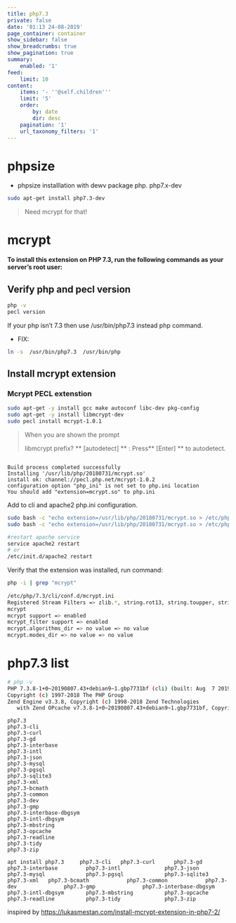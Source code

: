 ```yaml
---
title: php7.3
private: false
date: '01:13 24-08-2019'
page_container: container
show_sidebar: false
show_breadcrumbs: true
show_pagination: true
summary:
    enabled: '1'
feed:
    limit: 10
content:
    items: '- ''@self.children'''
    limit: '5'
    order:
        by: date
        dir: desc
    pagination: '1'
    url_taxonomy_filters: '1'
---
```


# phpsize

 -  phpsize  installlation with dewv package php.  php7.x-dev

```bash
sudo apt-get install php7.3-dev
```
> Need mcrypt for that!

# mcrypt


**To install this extension on PHP 7.3, run the following commands as your server’s root user:**

## Verify php and pecl version
```bash
php -v
pecl version
```

If your php isn’t 7.3 then use /usr/bin/php7.3 instead php command.

 -   FIX:

```bash
ln -s  /usr/bin/php7.3  /usr/bin/php
```

## **Install mcrypt extension**

### Mcrypt PECL extenstion

```bash
sudo apt-get -y install gcc make autoconf libc-dev pkg-config
sudo apt-get -y install libmcrypt-dev
sudo pecl install mcrypt-1.0.1
```


> When you are shown the prompt
> 
> libmcrypt prefix? ** [autodetect] ** :
> Press** [Enter] ** to autodetect.
> 


```

Build process completed successfully
Installing '/usr/lib/php/20180731/mcrypt.so'
install ok: channel://pecl.php.net/mcrypt-1.0.2
configuration option "php_ini" is not set to php.ini location
You should add "extension=mcrypt.so" to php.ini

```

Add to cli and apache2 php.ini configuration.
```bash
sudo bash -c "echo extension=/usr/lib/php/20180731/mcrypt.so > /etc/php/7.3/cli/conf.d/mcrypt.ini"
sudo bash -c "echo extension=/usr/lib/php/20180731/mcrypt.so > /etc/php/7.3/apache2/conf.d/mcrypt.ini"

#restart apache service 
service apache2 restart 
# or
/etc/init.d/apache2 restart
```

Verify that the extension was installed, run command:

```bash
php -i | grep "mcrypt"
 
/etc/php/7.3/cli/conf.d/mcrypt.ini
Registered Stream Filters => zlib.*, string.rot13, string.toupper, string.tolower, string.strip_tags, convert.*, consumed, dechunk, convert.iconv.*, mcrypt.*, mdecrypt.*
mcrypt
mcrypt support => enabled
mcrypt_filter support => enabled
mcrypt.algorithms_dir => no value => no value
mcrypt.modes_dir => no value => no value
```

#   php7.3 list
 
 ```bash 
 # php -v
PHP 7.3.8-1+0~20190807.43+debian9~1.gbp7731bf (cli) (built: Aug  7 2019 19:46:25) ( NTS )
Copyright (c) 1997-2018 The PHP Group
Zend Engine v3.3.8, Copyright (c) 1998-2018 Zend Technologies
    with Zend OPcache v7.3.8-1+0~20190807.43+debian9~1.gbp7731bf, Copyright (c) 1999-2018, by Zend Technologies
```

 ```
 php7.3  
 php7.3-cli    
 php7.3-curl         
 php7.3-gd        
 php7.3-interbase    
 php7.3-intl          
 php7.3-json         
 php7.3-mysql        
 php7.3-pgsql        
 php7.3-sqlite3    
 php7.3-xml
 php7.3-bcmath   
 php7.3-common 
 php7.3-dev       
 php7.3-gmp       
 php7.3-interbase-dbgsym
 php7.3-intl-dbgsym  
 php7.3-mbstring     
 php7.3-opcache     
 php7.3-readline    
 php7.3-tidy        
 php7.3-zip
 
 ```
 
```apt install php7.3     php7.3-cli   php7.3-curl      php7.3-gd        php7.3-interbase         php7.3-intl              php7.3-json              php7.3-mysql             php7.3-pgsql             php7.3-sqlite3           php7.3-xml   php7.3-bcmath            php7.3-common            php7.3-dev               php7.3-gmp               php7.3-interbase-dbgsym  php7.3-intl-dbgsym       php7.3-mbstring          php7.3-opcache           php7.3-readline          php7.3-tidy              php7.3-zip```


inspired by https://lukasmestan.com/install-mcrypt-extension-in-php7-2/
